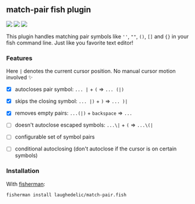## match-pair fish plugin

[![](https://img.shields.io/badge/fish--shell-2.3b2-blue.svg)](https://github.com/fish-shell/fish-shell/releases/tag/2.3b2)
[![](https://img.shields.io/badge/license-LGPLv3-blue.svg)](https://www.tldrlegal.com/l/lgpl-3.0)
[![](https://img.shields.io/badge/contact-gitter_chat-dd1054.svg)](https://gitter.im/laughedelic/match-pair.fish)

This plugin handles matching pair symbols like `''`, `""`, `()`, `[]` and `{}` in your fish command line. Just like you favorite text editor!

### Features

Here `|` denotes the current cursor position. No manual cursor motion involved :sparkles:

- [x] autocloses pair symbol: `... |` + `(` => `... (|)`
- [x] skips the closing symbol: `... |)` + `)` => `... )|`
- [x] removes empty pairs: `...(|)` + `backspace` => `...`
- [ ] doesn't autoclose escaped symbols: `...\|` + `(` => `...\(|`
- [ ] configurable set of symbol pairs
- [ ] conditional autoclosing (don't autoclose if the cursor is on certain symbols)


### Installation

With [fisherman](https://github.com/fisherman/fisherman):

```fish
fisherman install laughedelic/match-pair.fish
```
